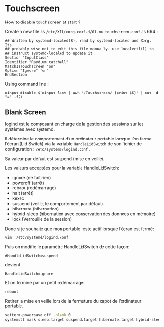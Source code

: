 # Touchscreen

How to disable touchscreen at start ?

Create a new file as `/etc/X11/xorg.conf.d/01-no_touchscreen.conf` as 664 :

```shell
## Written by systemd-localed(8), read by systemd-localed and Xorg. Its
## probably wise not to edit this file manually. use localectl(1) to
## instruct systemd-localed to update it
Section "InputClass"
Identifier "Raydium catchall"
MatchIsTouchscreen "on"
Option "Ignore" "on"
EndSection
```

Using command line :

```shell
xinput disable $(xinput list | awk '/Touchscreen/ {print $5}' | cut -d "=" -f2)
```

## Blank Screen

logind est le composant en charge de la gestion des sessions sur les systèmes avec systemd.

Il détermine le comportement d’un ordinateur portable lorsque l’on ferme l’écran (Lid Switch) via la variable `HandleLidSwitch` de son fichier de configuration :  `/etc/systemd/logind.conf` .

Sa valeur par défaut est suspend (mise en veille).

Les valeurs acceptées pour la variable HandleLidSwitch:

* ignore (ne fait rien)
* poweroff (arrêt)
* reboot (redémarrage)
* halt (arrêt)
* kexec
* suspend (veille, le comportement par défaut)
* hibernate (hibernation)
* hybrid-sleep (hibernation avec conservation des données en mémoire)
* lock (Verrouille de la session)

Donc si je souhaite que mon portable reste actif lorsque l’écran est fermé:

```shell
vim  /etc/systemd/logind.conf
```

Puis on modifie le paramètre HandleLidSwitch de cette façon:

```shell
#HandleLidSwitch=suspend
```

devient

```shell
HandleLidSwitch=ignore
```

Et on termine par un petit redémarrage:

```shell
reboot
```

Retirer la mise en veille lors de la fermeture du capot de l’ordinateur portable.

```bash
setterm-powersave off -blank 0
systemctl mask sleep.target suspend.target hibernate.target hybrid-sleep.target
```
